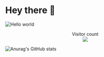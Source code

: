 # Hey there :wave:

<img src="https://raw.githubusercontent.com/sagar-viradiya/sagar-viradiya/master/resources/banner.png" alt="Hello world">

<p align="center"> 
  Visitor count<br>
  <img src="https://profile-counter.glitch.me/pakping/count.svg" />
</p>

![Anurag's GitHub stats](https://github-readme-stats.vercel.app/api?username=pakping&show_icons=true&theme=radical)





